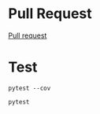 # Pull Request

[Pull request](https://github.com/odehabuzaid/game-of-greed/pull/1) 


# Test
    
    pytest --cov

    pytest


